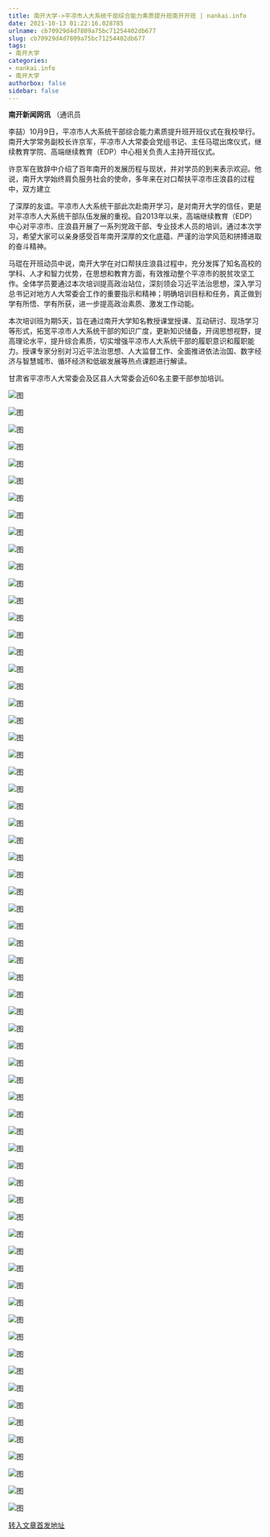 ```yaml
---
title: 南开大学->平凉市人大系统干部综合能力素质提升班南开开班 | nankai.info
date: 2021-10-13 01:22:16.028785
urlname: cb70929d4d7809a75bc71254402db677
slug: cb70929d4d7809a75bc71254402db677
tags: 
- 南开大学
categories:
- nankai.info
- 南开大学
authorbox: false
sidebar: false
---
```

**南开新闻网讯** （通讯员

李喆）10月9日，平凉市人大系统干部综合能力素质提升班开班仪式在我校举行。南开大学常务副校长许京军，平凉市人大常委会党组书记、主任马琨出席仪式，继续教育学院、高端继续教育（EDP）中心相关负责人主持开班仪式。

许京军在致辞中介绍了百年南开的发展历程与现状，并对学员的到来表示欢迎。他说，南开大学始终肩负服务社会的使命，多年来在对口帮扶平凉市庄浪县的过程中，双方建立
<!--more-->
了深厚的友谊。平凉市人大系统干部此次赴南开学习，是对南开大学的信任，更是对平凉市人大系统干部队伍发展的重视。自2013年以来，高端继续教育（EDP）中心对平凉市、庄浪县开展了一系列党政干部、专业技术人员的培训，通过本次学习，希望大家可以亲身感受百年南开深厚的文化底蕴、严谨的治学风范和拼搏进取的奋斗精神。

马琨在开班动员中说，南开大学在对口帮扶庄浪县过程中，充分发挥了知名高校的学科、人才和智力优势，在思想和教育方面，有效推动整个平凉市的脱贫攻坚工作。全体学员要通过本次培训提高政治站位，深刻领会习近平法治思想，深入学习总书记对地方人大常委会工作的重要指示和精神；明确培训目标和任务，真正做到学有所悟、学有所获，进一步提高政治素质、激发工作动能。

本次培训班为期5天，旨在通过南开大学知名教授课堂授课、互动研讨、现场学习等形式，拓宽平凉市人大系统干部的知识广度，更新知识储备，开阔思想视野，提高理论水平，提升综合素质，切实增强平凉市人大系统干部的履职意识和履职能力。授课专家分别对习近平法治思想、人大监督工作、全面推进依法治国、数字经济与智慧城市、循环经济和低碳发展等热点课题进行解读。

甘肃省平凉市人大常委会及区县人大常委会近60名主要干部参加培训。

![图](http://news.nankai.edu.cn/ywsd/system/2021/10/11/g)

![图](http://news.nankai.edu.cn/ywsd/system/2021/10/11/p)

![图](http://news.nankai.edu.cn/ywsd/system/2021/10/11/j)

![图](http://news.nankai.edu.cn/ywsd/system/2021/10/11/)

![图](http://news.nankai.edu.cn/ywsd/system/2021/10/11/6)

![图](http://news.nankai.edu.cn/ywsd/system/2021/10/11/f)

![图](http://news.nankai.edu.cn/ywsd/system/2021/10/11/3)

![图](http://news.nankai.edu.cn/ywsd/system/2021/10/11/1)

![图](http://news.nankai.edu.cn/ywsd/system/2021/10/11/0)

![图](http://news.nankai.edu.cn/ywsd/system/2021/10/11/f)

![图](http://news.nankai.edu.cn/ywsd/system/2021/10/11/5)

![图](http://news.nankai.edu.cn/ywsd/system/2021/10/11/f)

![图](http://news.nankai.edu.cn/ywsd/system/2021/10/11/_)

![图](http://news.nankai.edu.cn/ywsd/system/2021/10/11/4)

![图](http://news.nankai.edu.cn/ywsd/system/2021/10/11/0)

![图](http://news.nankai.edu.cn/ywsd/system/2021/10/11/0)

![图](http://news.nankai.edu.cn/ywsd/system/2021/10/11/2)

![图](http://news.nankai.edu.cn/ywsd/system/2021/10/11/4)

![图](http://news.nankai.edu.cn/ywsd/system/2021/10/11/0)

![图](http://news.nankai.edu.cn/ywsd/system/2021/10/11/0)

![图](http://news.nankai.edu.cn/ywsd/system/2021/10/11/0)

![图](http://news.nankai.edu.cn/ywsd/system/2021/10/11/3)

![图](http://news.nankai.edu.cn/ywsd/system/2021/10/11/0)

![图](http://news.nankai.edu.cn/ywsd/system/2021/10/11/0)

![图](http://news.nankai.edu.cn/)

![图](http://news.nankai.edu.cn/ywsd/system/2021/10/11/0)

![图](http://news.nankai.edu.cn/ywsd/system/2021/10/11/2)

![图](http://news.nankai.edu.cn/ywsd/system/2021/10/11/4)

![图](http://news.nankai.edu.cn/)

![图](http://news.nankai.edu.cn/ywsd/system/2021/10/11/0)

![图](http://news.nankai.edu.cn/ywsd/system/2021/10/11/0)

![图](http://news.nankai.edu.cn/ywsd/system/2021/10/11/0)

![图](http://news.nankai.edu.cn/)

![图](http://news.nankai.edu.cn/ywsd/system/2021/10/11/3)

![图](http://news.nankai.edu.cn/ywsd/system/2021/10/11/0)

![图](http://news.nankai.edu.cn/ywsd/system/2021/10/11/0)

![图](http://news.nankai.edu.cn/)

![图](http://news.nankai.edu.cn/ywsd/system/2021/10/11/c)

![图](http://news.nankai.edu.cn/ywsd/system/2021/10/11/i)

![图](http://news.nankai.edu.cn/ywsd/system/2021/10/11/p)

![图](http://news.nankai.edu.cn/)

![图](http://news.nankai.edu.cn/ywsd/system/2021/10/11/n)

![图](http://news.nankai.edu.cn/ywsd/system/2021/10/11/c)

![图](http://news.nankai.edu.cn/ywsd/system/2021/10/11/)

![图](http://news.nankai.edu.cn/ywsd/system/2021/10/11/u)

![图](http://news.nankai.edu.cn/ywsd/system/2021/10/11/d)

![图](http://news.nankai.edu.cn/ywsd/system/2021/10/11/e)

![图](http://news.nankai.edu.cn/ywsd/system/2021/10/11/)

![图](http://news.nankai.edu.cn/ywsd/system/2021/10/11/i)

![图](http://news.nankai.edu.cn/ywsd/system/2021/10/11/a)

![图](http://news.nankai.edu.cn/ywsd/system/2021/10/11/k)

![图](http://news.nankai.edu.cn/ywsd/system/2021/10/11/n)

![图](http://news.nankai.edu.cn/ywsd/system/2021/10/11/a)

![图](http://news.nankai.edu.cn/ywsd/system/2021/10/11/n)

![图](http://news.nankai.edu.cn/ywsd/system/2021/10/11/)

![图](http://news.nankai.edu.cn/ywsd/system/2021/10/11/s)

![图](http://news.nankai.edu.cn/ywsd/system/2021/10/11/w)

![图](http://news.nankai.edu.cn/ywsd/system/2021/10/11/e)

![图](http://news.nankai.edu.cn/ywsd/system/2021/10/11/n)

![图](http://news.nankai.edu.cn/)

![图](http://news.nankai.edu.cn/)

![图](http://news.nankai.edu.cn/ywsd/system/2021/10/11/:)

![图](http://news.nankai.edu.cn/ywsd/system/2021/10/11/p)

![图](http://news.nankai.edu.cn/ywsd/system/2021/10/11/t)

![图](http://news.nankai.edu.cn/ywsd/system/2021/10/11/t)

![图](http://news.nankai.edu.cn/ywsd/system/2021/10/11/h)

[转入文章首发地址](http://news.nankai.edu.cn/ywsd/system/2021/10/11/030048282.shtml)